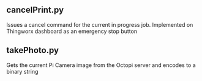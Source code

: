 ## cancelPrint.py

Issues a cancel command for the current in progress job. Implemented on Thingworx dashboard as an emergency stop button

## takePhoto.py

Gets the current Pi Camera image from the Octopi server and encodes to a binary string

## 
